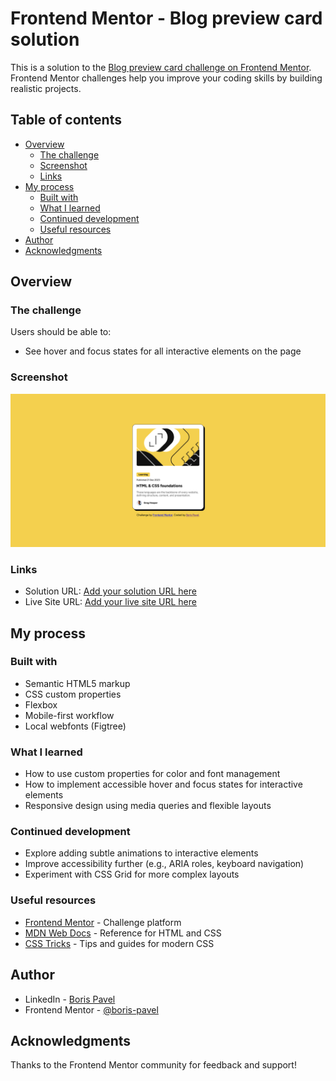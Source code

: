 # Frontend Mentor - Blog preview card solution

This is a solution to the [Blog preview card challenge on Frontend Mentor](https://www.frontendmentor.io/challenges/blog-preview-card-ckPaj01IcS). Frontend Mentor challenges help you improve your coding skills by building realistic projects.

## Table of contents

- [Overview](#overview)
  - [The challenge](#the-challenge)
  - [Screenshot](#screenshot)
  - [Links](#links)
- [My process](#my-process)
  - [Built with](#built-with)
  - [What I learned](#what-i-learned)
  - [Continued development](#continued-development)
  - [Useful resources](#useful-resources)
- [Author](#author)
- [Acknowledgments](#acknowledgments)

## Overview

### The challenge

Users should be able to:

- See hover and focus states for all interactive elements on the page

### Screenshot

![Blog preview card screenshot](./screenshot.png)

### Links

- Solution URL: [Add your solution URL here](https://your-solution-url.com)
- Live Site URL: [Add your live site URL here](https://your-live-site-url.com)

## My process

### Built with

- Semantic HTML5 markup
- CSS custom properties
- Flexbox
- Mobile-first workflow
- Local webfonts (Figtree)

### What I learned

- How to use custom properties for color and font management
- How to implement accessible hover and focus states for interactive elements
- Responsive design using media queries and flexible layouts

### Continued development

- Explore adding subtle animations to interactive elements
- Improve accessibility further (e.g., ARIA roles, keyboard navigation)
- Experiment with CSS Grid for more complex layouts

### Useful resources

- [Frontend Mentor](https://www.frontendmentor.io/) - Challenge platform
- [MDN Web Docs](https://developer.mozilla.org/) - Reference for HTML and CSS
- [CSS Tricks](https://css-tricks.com/) - Tips and guides for modern CSS

## Author

- LinkedIn - [Boris Pavel](https://www.linkedin.com/in/boris-pavel/)
- Frontend Mentor - [@boris-pavel](https://www.frontendmentor.io/profile/yourusername)

## Acknowledgments

Thanks to the Frontend Mentor community for feedback and support!
